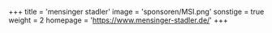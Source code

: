 +++
title = 'mensinger stadler'
image = 'sponsoren/MSI.png'
sonstige = true
weight = 2
homepage = 'https://www.mensinger-stadler.de/'
+++
